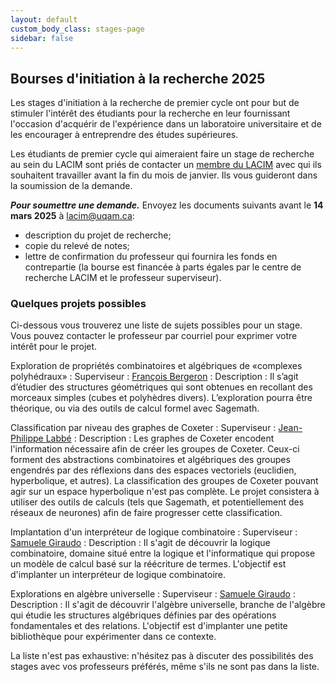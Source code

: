 ```yaml
---
layout: default
custom_body_class: stages-page
sidebar: false
---
```


## Bourses d'initiation à la recherche 2025

Les stages d'initiation à la recherche de premier cycle ont pour but de
stimuler l'intérêt des étudiants pour la recherche en leur fournissant
l'occasion d'acquérir de l'expérience dans un laboratoire universitaire et de
les encourager à entreprendre des études supérieures.

Les étudiants de premier cycle qui aimeraient faire un stage de recherche au
sein du LACIM sont priés de contacter un [membre du LACIM](/fr/membres.html) avec
qui ils souhaitent travailler avant la fin du mois de janvier.
Ils vous guideront dans la soumission de la demande.

***Pour soumettre une demande.***
Envoyez les documents suivants avant le **14 mars 2025** à
[lacim@uqam.ca](mailto:lacim@uqam.ca):
- description du projet de recherche;
- copie du relevé de notes;
- lettre de confirmation du professeur qui fournira les fonds en
contrepartie (la bourse est financée à parts égales par le centre de recherche
LACIM et le professeur superviseur).


### Quelques projets possibles

Ci-dessous vous trouverez une liste de sujets possibles pour un stage. Vous
pouvez contacter le professeur par courriel pour exprimer votre intérêt pour le
projet.

Exploration de propriétés combinatoires et algébriques de «complexes polyhédraux»
: Superviseur : [François Bergeron](http://bergeron.math.uqam.ca/)
: Description : Il s’agit d’étudier des structures géométriques qui sont obtenues
en recollant des morceaux simples (cubes et polyhèdres divers). L’exploration
pourra être théorique, ou via des outils de calcul formel avec Sagemath.

<!-- -->
Classification par niveau des graphes de Coxeter
: Superviseur : [Jean-Philippe Labbé](https://jplab.github.io/)
: Description : Les graphes de Coxeter encodent l'information nécessaire afin de
créer les groupes de Coxeter. Ceux-ci forment des abstractions combinatoires et
algébriques des groupes engendrés par des réflexions dans des espaces
vectoriels (euclidien, hyperbolique, et autres). La classification des groupes
de Coxeter pouvant agir sur un espace hyperbolique n'est pas complète. Le
projet consistera à utiliser des outils de calculs (tels que Sagemath, et
potentiellement des réseaux de neurones) afin de faire progresser cette
classification.

<!-- -->
Implantation d'un interpréteur de logique combinatoire
: Superviseur : [Samuele Giraudo](http://igm.univ-mlv.fr/~giraudo/Home.html)
: Description : Il s'agit de découvrir la logique combinatoire, domaine situé
entre la logique et l'informatique qui propose un modèle de calcul basé sur la
réécriture de termes. L'objectif est d'implanter un interpréteur de logique
combinatoire.

<!-- -->
Explorations en algèbre universelle
: Superviseur : [Samuele Giraudo](http://igm.univ-mlv.fr/~giraudo/Home.html)
: Description : Il s'agit de découvrir l'algèbre universelle, branche de
l'algèbre qui étudie les structures algébriques définies par des opérations
fondamentales et des relations. L'objectif est d'implanter une petite
bibliothèque pour expérimenter dans ce contexte.

La liste n'est pas exhaustive: n'hésitez pas à discuter des possibilités des
stages avec vos professeurs préférés, même s'ils ne sont pas dans la liste.
